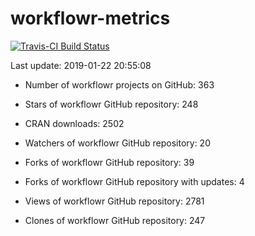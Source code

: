 
<!-- README.md is generated from README.Rmd. Please edit that file -->
workflowr-metrics
=================

[![Travis-CI Build Status](https://travis-ci.org/workflowr/workflowr-metrics.svg?branch=master)](https://travis-ci.org/workflowr/workflowr-metrics)

Last update: 2019-01-22 20:55:08

-   Number of workflowr projects on GitHub: 363

-   Stars of workflowr GitHub repository: 248

-   CRAN downloads: 2502

-   Watchers of workflowr GitHub repository: 20

-   Forks of workflowr GitHub repository: 39

-   Forks of workflowr GitHub repository with updates: 4

-   Views of workflowr GitHub repository: 2781

-   Clones of workflowr GitHub repository: 247
